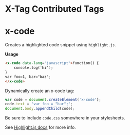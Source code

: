 X-Tag Contributed Tags
======================

x-code
======

Creates a highlighted code snippet using `highlight.js`.

__Usage__

```html
<x-code data-lang="javascript">function() {
    console.log('hi');
}
var foo=1, bar="baz";
</x-code>
```

Dynamically create an x-code tag:

```javascript
var code = document.createElement('x-code');
code.text = 'var foo = "bar";';
document.body.appendChild(code);
```

Be sure to include `code.css` somewhere in your stylesheets.

See [Highlight.js docs](http://softwaremaniacs.org/soft/highlight/en/description/) for more info.
